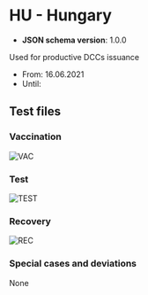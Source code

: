 # HU - Hungary

* **JSON schema version**: 1.0.0

Used for productive DCCs issuance
* From: 16.06.2021
* Until:

## Test files

### Vaccination

![VAC](VAC.png)

### Test

![TEST](TEST.png)

### Recovery

![REC](REC.png)

### Special cases and deviations
None
